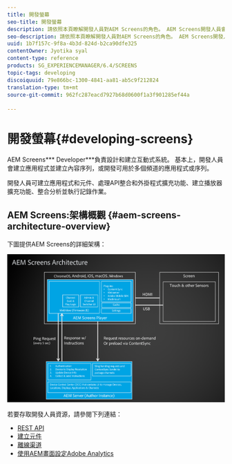 ```yaml
---
title: 開發螢幕
seo-title: 開發螢幕
description: 請依照本頁瞭解開發人員對AEM Screens的角色。 AEM Screens開發人員會建立應用程式和內容序列，並開發可用於多個頻道的應用程式或序列。
seo-description: 請依照本頁瞭解開發人員對AEM Screens的角色。 AEM Screens開發人員會建立應用程式和內容序列，並開發可用於多個頻道的應用程式或序列。
uuid: 1b7f157c-9f8a-4b3d-824d-b2ca90dfe325
contentOwner: Jyotika syal
content-type: reference
products: SG_EXPERIENCEMANAGER/6.4/SCREENS
topic-tags: developing
discoiquuid: 79e866bc-1300-4841-aa81-ab5c9f212824
translation-type: tm+mt
source-git-commit: 962fc287eacd7927b68d0600f1a3f901285ef44a

---
```



# 開發螢幕{#developing-screens}

AEM Screens*** Developer***負責設計和建立互動式系統。 基本上，開發人員會建立應用程式並建立內容序列，或開發可用於多個頻道的應用程式或序列。

開發人員可建立應用程式和元件、處理API整合和外掛程式擴充功能、建立播放器擴充功能、整合分析並執行記錄作業。

## AEM Screens:架構概觀 {#aem-screens-architecture-overview}

下圖提供AEM Screens的詳細架構：

![chlimage_1-42](assets/chlimage_1-42.png)

若要存取開發人員資源，請參閱下列連結：

* [REST API](/help/screens/rest-api.md)
* [建立元件](/help/screens/creating-components.md)
* [離線渠道](/help/screens/offline-channels.md)
* [使用AEM畫面設定Adobe Analytics](/help/screens/configuring-adobe-analytics-aem-screens.md)

